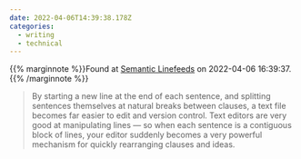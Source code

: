 ```yaml
---
date: 2022-04-06T14:39:38.178Z
categories:
  - writing
  - technical
---
```

{{% marginnote %}}Found at [Semantic Linefeeds](https://www.gwern.net/docs/www/rhodesmill.org/952714f21809569d5d8d6243797e4f613c84ca70.html) on 2022-04-06 16:39:37.{{% /marginnote %}}

> By starting a new line at the end of each sentence, and splitting sentences themselves at natural breaks between clauses, a text file becomes far easier to edit and version control. Text editors are very good at manipulating lines — so when each sentence is a contiguous block of lines, your editor suddenly becomes a very powerful mechanism for quickly rearranging clauses and ideas.

